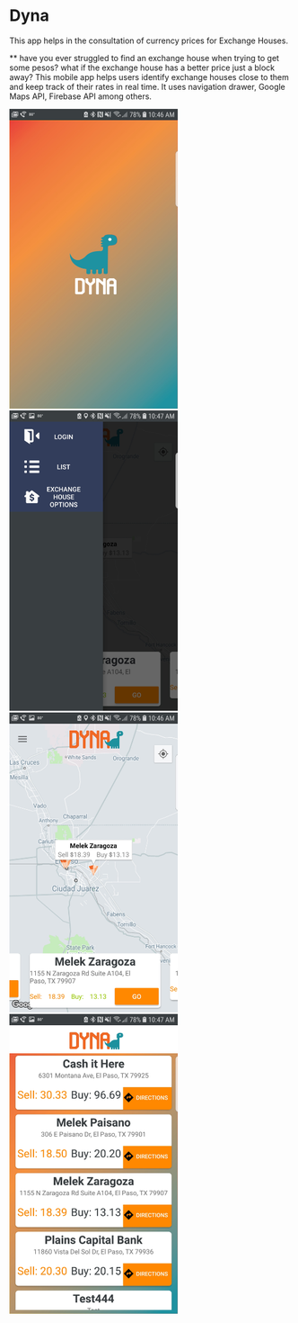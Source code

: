 # Dyna
This app helps in the consultation of currency prices for Exchange Houses.

** have you ever struggled to find an exchange house when trying to get some pesos? what if the exchange house has a better price just a block away? This mobile app helps users identify exchange houses close to them and keep track of their rates in real time.
It uses navigation drawer, Google Maps API, Firebase API among others.


<img src="https://github.com/kevinjmz/DYNA/blob/master/4.jpg" width="300">
<img src="https://github.com/kevinjmz/DYNA/blob/master/3.jpg" width="300">
<img src="https://github.com/kevinjmz/DYNA/blob/master/2.jpg" width="300">
<img src="https://github.com/kevinjmz/DYNA/blob/master/1.jpg" width="300">
